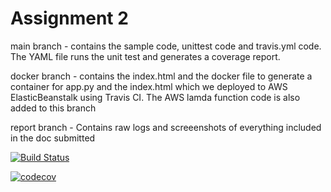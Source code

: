 # Assignment 2

main branch - contains the sample code, unittest code and travis.yml code. The YAML file runs the unit test and generates a coverage report.

docker branch - contains the index.html and the docker file to generate a container for app.py and the index.html which we deployed to AWS ElasticBeanstalk using Travis CI.
The AWS lamda function code is also added to this branch

report branch - Contains raw logs and screeenshots of everything included in the doc submitted

[![Build Status](https://www.travis-ci.com/fablihamaliha/Group31-A2.svg?branch=main)](https://www.travis-ci.com/fablihamaliha/Group31-A2)

[![codecov](https://codecov.io/gh/fablihamaliha/Group31-A2/branch/main/graph/badge.svg?token=5d87z6a1dd)](https://codecov.io/gh/fablihamaliha/Group31-A2)
